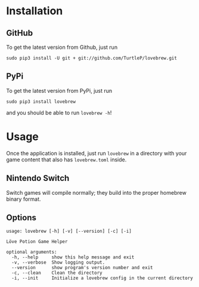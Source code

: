 # Installation

## GitHub
To get the latest version from Github, just run
```
sudo pip3 install -U git + git://github.com/TurtleP/lovebrew.git
```

## PyPi
To get the latest version from PyPi, just run
```
sudo pip3 install lovebrew
```
and you should be able to run `lovebrew -h`!

# Usage

Once the application is installed, just run `lovebrew` in a directory with your game content that also has `lovebrew.toml` inside.

## Nintendo Switch
Switch games will compile normally; they build into the proper homebrew binary format.

## Options
```
usage: lovebrew [-h] [-v] [--version] [-c] [-i]

Löve Potion Game Helper

optional arguments:
  -h, --help     show this help message and exit
  -v, --verbose  Show logging output.
  --version      show program's version number and exit
  -c, --clean    Clean the directory
  -i, --init     Initialize a lovebrew config in the current directory
```
